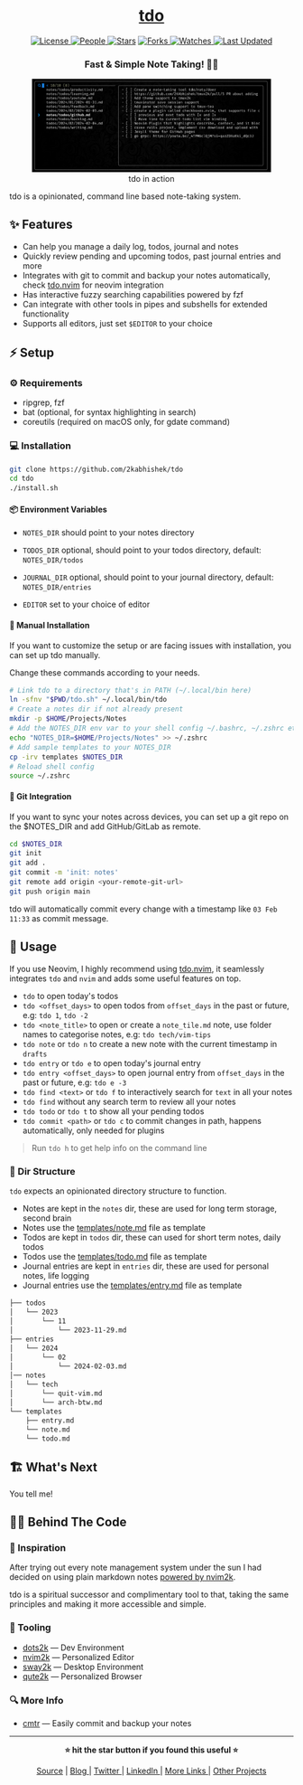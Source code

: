 <div align = "center">

<h1><a href="https://github.com/2kabhishek/tdo">tdo</a></h1>

<a href="https://github.com/2KAbhishek/tdo/blob/main/LICENSE">
<img alt="License" src="https://img.shields.io/github/license/2kabhishek/tdo?style=flat&color=eee&label="> </a>

<a href="https://github.com/2KAbhishek/tdo/graphs/contributors">
<img alt="People" src="https://img.shields.io/github/contributors/2kabhishek/tdo?style=flat&color=ffaaf2&label=People"> </a>

<a href="https://github.com/2KAbhishek/tdo/stargazers">
<img alt="Stars" src="https://img.shields.io/github/stars/2kabhishek/tdo?style=flat&color=98c379&label=Stars"></a>

<a href="https://github.com/2KAbhishek/tdo/network/members">
<img alt="Forks" src="https://img.shields.io/github/forks/2kabhishek/tdo?style=flat&color=66a8e0&label=Forks"> </a>

<a href="https://github.com/2KAbhishek/tdo/watchers">
<img alt="Watches" src="https://img.shields.io/github/watchers/2kabhishek/tdo?style=flat&color=f5d08b&label=Watches"> </a>

<a href="https://github.com/2KAbhishek/tdo/pulse">
<img alt="Last Updated" src="https://img.shields.io/github/last-commit/2kabhishek/tdo?style=flat&color=e06c75&label="> </a>

<h3>Fast & Simple Note Taking! 📃🚀</h3>

<figure>
  <img src="images/screenshot.jpg" alt="tdo in action">
  <br/>
  <figcaption>tdo in action</figcaption>
</figure>

</div>

tdo is a opinionated, command line based note-taking system.

## ✨ Features

- Can help you manage a daily log, todos, journal and notes
- Quickly review pending and upcoming todos, past journal entries and more
- Integrates with git to commit and backup your notes automatically, check [tdo.nvim](https://github.com/2kabhishek/tdo.nvim) for neovim integration
- Has interactive fuzzy searching capabilities powered by fzf
- Can integrate with other tools in pipes and subshells for extended functionality
- Supports all editors, just set `$EDITOR` to your choice

## ⚡ Setup

### ⚙️ Requirements

- ripgrep, fzf
- bat (optional, for syntax highlighting in search)
- coreutils (required on macOS only, for gdate command)

### 💻 Installation

```bash
git clone https://github.com/2kabhishek/tdo
cd tdo
./install.sh
```

#### 📦 Environment Variables

- `NOTES_DIR` should point to your notes directory
- `TODOS_DIR` optional, should point to your todos directory, default: `NOTES_DIR/todos`
- `JOURNAL_DIR` optional, should point to your journal directory, default: `NOTES_DIR/entries`

- `EDITOR` set to your choice of editor

#### 🐚 Manual Installation

If you want to customize the setup or are facing issues with installation, you can set up tdo manually.

Change these commands according to your needs.

```bash
# Link tdo to a directory that's in PATH (~/.local/bin here)
ln -sfnv "$PWD/tdo.sh" ~/.local/bin/tdo
# Create a notes dir if not already present
mkdir -p $HOME/Projects/Notes
# Add the NOTES_DIR env var to your shell config ~/.bashrc, ~/.zshrc etc
echo "NOTES_DIR=$HOME/Projects/Notes" >> ~/.zshrc
# Add sample templates to your NOTES_DIR
cp -irv templates $NOTES_DIR
# Reload shell config
source ~/.zshrc
```

#### 💾 Git Integration

If you want to sync your notes across devices, you can set up a git repo on the $NOTES_DIR and add GitHub/GitLab as remote.

```bash
cd $NOTES_DIR
git init
git add .
git commit -m 'init: notes'
git remote add origin <your-remote-git-url>
git push origin main
```

tdo will automatically commit every change with a timestamp like `03 Feb 11:33` as commit message.

## 🚀 Usage

If you use Neovim, I highly recommend using [tdo.nvim](https://github.com/2kabhishek/tdo.nvim), it seamlessly integrates `tdo` and `nvim` and adds some useful features on top.

- `tdo` to open today's todos
- `tdo <offset_days>` to open todos from `offset_days` in the past or future, e.g: `tdo 1`, `tdo -2`
- `tdo <note_title>` to open or create a `note_tile.md` note, use folder names to categorise notes, e.g: `tdo tech/vim-tips`
- `tdo note` or `tdo n` to create a new note with the current timestamp in `drafts`
- `tdo entry` or `tdo e` to open today's journal entry
- `tdo entry <offset_days>` to open journal entry from `offset_days` in the past or future, e.g: `tdo e -3`
- `tdo find <text>` or `tdo f` to interactively search for `text` in all your notes
- `tdo find` without any search term to review all your notes
- `tdo todo` or `tdo t` to show all your pending todos
- `tdo commit <path>` or `tdo c` to commit changes in path, happens automatically, only needed for plugins

> Run `tdo h` to get help info on the command line

### 📁 Dir Structure

`tdo` expects an opinionated directory structure to function.

- Notes are kept in the `notes` dir, these are used for long term storage, second brain
- Notes use the [templates/note.md](./templates/note.md) file as template
- Todos are kept in `todos` dir, these can used for short term notes, daily todos
- Todos use the [templates/todo.md](./templates/todo.md) file as template
- Journal entries are kept in `entries` dir, these are used for personal notes, life logging
- Journal entries use the [templates/entry.md](./templates/entry.md) file as template

```
├── todos
│   └── 2023
│       └── 11
│           └── 2023-11-29.md
├── entries
│   └── 2024
│       └── 02
│           └── 2024-02-03.md
│── notes
│   └── tech
│       └── quit-vim.md
│       └── arch-btw.md
└── templates
    ├── entry.md
    └── note.md
    └── todo.md
```

## 🏗️ What's Next

You tell me!

## 🧑‍💻 Behind The Code

### 🌈 Inspiration

After trying out every note management system under the sun I had decided on using plain markdown notes [powered by nvim2k](https://youtu.be/FP7sQhc8kek).

tdo is a spiritual successor and complimentary tool to that, taking the same principles and making it more accessible and simple.

### 🧰 Tooling

- [dots2k](https://github.com/2kabhishek/dots2k) — Dev Environment
- [nvim2k](https://github.com/2kabhishek/nvim2k) — Personalized Editor
- [sway2k](https://github.com/2kabhishek/sway2k) — Desktop Environment
- [qute2k](https://github.com/2kabhishek/qute2k) — Personalized Browser

### 🔍 More Info

- [cmtr](https://github.com/2kabhishek/cmtr) — Easily commit and backup your notes

<hr>

<div align="center">

<strong>⭐ hit the star button if you found this useful ⭐</strong><br>

<a href="https://github.com/2KAbhishek/tdo">Source</a>
| <a href="https://2kabhishek.github.io/blog" target="_blank">Blog </a>
| <a href="https://twitter.com/2kabhishek" target="_blank">Twitter </a>
| <a href="https://linkedin.com/in/2kabhishek" target="_blank">LinkedIn </a>
| <a href="https://2kabhishek.github.io/links" target="_blank">More Links </a>
| <a href="https://2kabhishek.github.io/projects" target="_blank">Other Projects </a>

</div>
